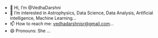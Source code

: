 - 👋 Hi, I’m @VedhaDarshni
- 👀 I’m interested in Astrophysics, Data Science, Data Analysis, Artificial intelligence, Machine Learning...
- 📫 How to reach me: vedhadarshnisr@gmail.com...
- 😄 Pronouns: She ...
<!---
VedhaDarshni7/VedhaDarshni7 is a ✨ special ✨ repository because its `README.md` (this file) appears on your GitHub profile.
You can click the Preview link to take a look at your changes.
--->
